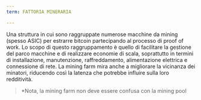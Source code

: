 ```yaml
---
term: FATTORIA MINERARIA

---
```

Una struttura in cui sono raggruppate numerose macchine da mining (spesso ASIC) per estrarre bitcoin partecipando al processo di proof of work. Lo scopo di questo raggruppamento è quello di facilitare la gestione del parco macchine e di realizzare economie di scala, soprattutto in termini di installazione, manutenzione, raffreddamento, alimentazione elettrica e connessione di rete. La mining farm mira anche a migliorare la vicinanza dei minatori, riducendo così la latenza che potrebbe influire sulla loro redditività.

> *Nota, la mining farm non deve essere confusa con la mining pool